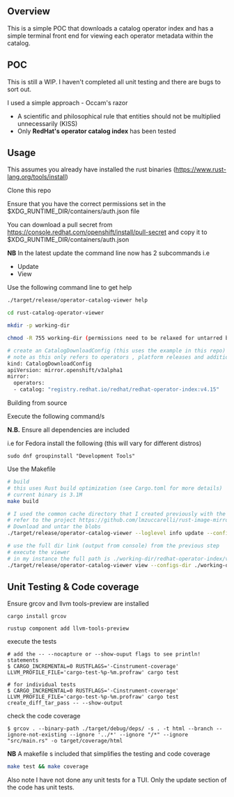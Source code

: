 ## Overview

This is a simple POC that downloads a catalog operator index and has a simple terminal front end for viewing each operator metadata within the catalog. 

## POC 

This is still a WIP. I haven't completed all unit testing and there are bugs to sort out. 

I used a simple approach - Occam's razor

- A scientific and philosophical rule that entities should not be multiplied unnecessarily (KISS)
- Only **RedHat's operator catalog index** has been tested

## Usage

This assumes you already have installed the rust binaries (https://www.rust-lang.org/tools/install)


Clone this repo

Ensure that you have the correct permissions set in the $XDG_RUNTIME_DIR/containers/auth.json file

You can download a pull secret from https://console.redhat.com/openshift/install/pull-secret and copy it to $XDG_RUNTIME_DIR/containers/auth.json

**NB** In the latest update the command line now has 2 subcommands i.e 
- Update
- View

Use the following command line to get help

```bash
./target/release/operator-catalog-viewer help
```

```bash
cd rust-catalog-operator-viewer

mkdir -p working-dir

chmod -R 755 working-dir (permissions need to be relaxed for untarred blobs)

# create an CatalogDownloadConfig (this uses the example in this repo)
# note as this only refers to operators , platform releases and additionalImages should not be included
kind: CatalogDownloadConfig
apiVersion: mirror.openshift/v3alpha1
mirror:
  operators:
  - catalog: "registry.redhat.io/redhat/redhat-operator-index:v4.15"

```
Building from source 

Execute the following command/s

**N.B.** Ensure all dependencies are included

i.e for Fedora install the following (this will vary for different distros)

```
sudo dnf groupinstall "Development Tools"
```

Use the Makefile

```bash
# build
# this uses Rust build optimization (see Cargo.toml for more details)
# current binary is 3.1M
make build

# I used the common cache directory that I created previously with the customized version of bulk mirroring redhat images
# refer to the project https://github.com/lmzuccarelli/rust-image-mirror
# Download and untar the blobs
./target/release/operator-catalog-viewer --loglevel info update --config-file examples/catalog-download-config.yaml --working-dir ../rust-image-mirror/working-dir 

# use the full dir link (output from console) from the previous step 
# execute the viewer
# in my instance the full path is ./working-dir/redhat-operator-index/v4.15/cache/071eb5/configs/
./target/release/operator-catalog-viewer view --configs-dir ./working-dir/redhat-operator-index/v4.15/cache/071eb5/configs/ 

```

## Unit Testing & Code coverage

Ensure grcov and  llvm tools-preview are installed

```
cargo install grcov 

rustup component add llvm-tools-preview

```

execute the tests

```
# add the -- --nocapture or --show-ouput flags to see println! statements
$ CARGO_INCREMENTAL=0 RUSTFLAGS='-Cinstrument-coverage' LLVM_PROFILE_FILE='cargo-test-%p-%m.profraw' cargo test

# for individual tests
$ CARGO_INCREMENTAL=0 RUSTFLAGS='-Cinstrument-coverage' LLVM_PROFILE_FILE='cargo-test-%p-%m.profraw' cargo test create_diff_tar_pass -- --show-output
```

check the code coverage

```
$ grcov . --binary-path ./target/debug/deps/ -s . -t html --branch --ignore-not-existing --ignore '../*' --ignore "/*" --ignore "src/main.rs" -o target/coverage/html

```

**NB** A makefile s included that simplifies the testing and code coverage 

```bash
make test && make coverage

```

Also note I have not done any unit tests for a TUI. Only the update section of the code has unit tests.
